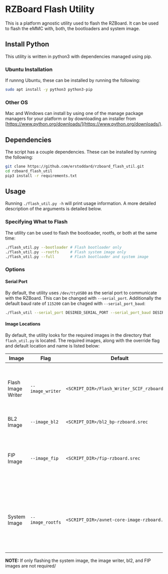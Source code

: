 # RZBoard Flash Utility

This is a platform agnostic utility used to flash the RZBoard. It can be used to flash the eMMC with, both, the bootloaders and system image.

## Install Python

This utility is written in python3 with dependencies managed using pip. 

### Ubuntu Installation

If runnng Ubuntu, these can be installed by running the following:
```bash
sudo apt install -y python3 python3-pip
```

### Other OS

Mac and Windows can install by using one of the manage package managers for your platform or by downloading an installer from [https://www.python.org/downloads/](https://www.python.org/downloads/).

## Dependencies

The script has a couple dependencies. These can be installed by running the following:
```bash
git clone https://github.com/erstoddard/rzboard_flash_util.git
cd rzboard_flash_util
pip3 install -r requirements.txt
```

## Usage

Running `./flash_util.py -h` will print usage information.  A more detailed description of the arguments is detailed below.

### Specifying What to Flash

The utility can be used to flash the bootloader, rootfs, or both at the same time:

```bash
./flash_util.py --bootloader # Flash bootloader only
./flash_util.py --rootfs     # Flash system image only
./flash_util.py --full       # Flash bootloader and system image
```

### Options

#### Serial Port
By default, the utility uses `/dev/ttyUSB0` as the serial port to communicate with the RZBoard. This can be changed with `--serial_port`.  Additionally the default baud rate of `115200` can be chaged with `--serial_port_baud`:

```bash
./flash_util --serial_port DESIRED_SERIAL_PORT --serial_port_baud DESIRED_BAUD_RATE
```

#### Image Locations

By default, the utility looks for the required images in the directory that `flash_util.py` is located. The required images, along with the override flag and default location and name is listed below:

| Image | Flag | Default | Description |
|-|-|-|-|
| Flash Image Writer | `--image_writer` | `<SCRIPT_DIR>/Flash_Writer_SCIF_rzboard.mot` | Application loaded in to received bootloader images over serial and write to eMMC |
| BL2 Image | `--image_bl2` | `<SCRIPT_DIR>/bl2_bp-rzboard.srec` | Bootloader |
| FIP Image | `--image_fip` | `<SCRIPT_DIR>/fip-rzboard.srec` | Bootloader, ARM TFA (Trusted Firmware-A) BL31, and u-boot in a combined image |
| System Image | `--image_rootfs` | `<SCRIPT_DIR>/avnet-core-image-rzboard.wic` | Contains the linux kernel, device tree (dtb), and to root filesystem (rootfs) in a minimized format. |

**NOTE:** If only flashing the system image, the image writer, bl2, and FIP images are not required/